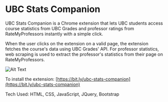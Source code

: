 # UBC Stats Companion

UBC Stats Companion is a Chrome extension that lets UBC students access course statistics from UBC Grades and professor ratings from RateMyProfessors instantly with a simple click.

When the user clicks on the extension on a valid page, the extension fetches the course's data using UBC Grades' API. For professor statistics, web scraping is used to extract the professor's statistics from their page on RateMyProfessors.

![Alt Text](https://media.giphy.com/media/v1.Y2lkPTc5MGI3NjExdW5jZmdvd2k1ZjNsZHA1djJuOXIxOGFhYjZqMTkxd3BoMm5ocnpnaSZlcD12MV9pbnRlcm5hbF9naWZfYnlfaWQmY3Q9Zw/LoXUulLh7bta62BW5q/giphy.gif)

To install the extension: [https://bit.ly/ubc-stats-companion](https://bit.ly/ubc-stats-companion)

Tech Used: HTML, CSS, JavaScript, JQuery, Bootstrap

